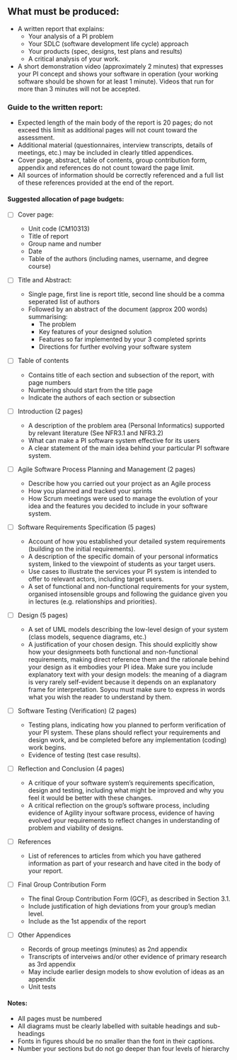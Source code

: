 ## What must be produced:
  - A written report that explains:
    -  Your analysis of a PI problem
    -  Your SDLC (software development life cycle) approach 
    -  Your products (spec, designs, test plans and results)
    -  A critical analysis of your work. 
  - A short demonstration video (approximately 2 minutes) that expresses your PI concept and shows your software in operation
(your working software should be shown for at least 1 minute). Videos that run for more than 3 minutes will not be
accepted. 

### Guide to the written report:

  - Expected length of the main body of the report is 20 pages; do not exceed this limit as
additional pages will not count toward the assessment. 
  - Additional material (questionnaires, interview transcripts, details of meetings, etc.) may be included in clearly
titled appendices. 
  - Cover page, abstract, table of contents, group contribution form, appendix and references do not count toward the page limit.
  - All sources of information should be correctly referenced and a full list of these references provided at the end of the report.

#### Suggested allocation of page budgets:

  - [ ] Cover page:
    - Unit code (CM10313)
    - Title of report
    - Group name and number
    - Date
    - Table of the authors (including names, username, and degree course)
 
  - [ ] Title and Abstract:
    - Single page, first line is report title, second line should be a comma seperated list of authors
    - Followed by an abstract of the document (approx 200 words) summarising:
      - The problem
      - Key features of your designed solution
      - Features so far implemented by your 3 completed sprints
      - Directions for further evolving your software system  

  - [ ] Table of contents
    - Contains title of each section and subsection of the report, with page numbers
    - Numbering should start from the title page
    - Indicate the authors of each section or subsection
  
  - [ ] Introduction (2 pages)
    - A description of the problem area (Personal Informatics) supported by relevant literature (See
NFR3.1 and NFR3.2)
    - What can make a PI software system effective for its users
    - A clear statement of the main idea behind your particular PI software system. 

  - [ ] Agile Software Process Planning and Management (2 pages)
    - Describe how you carried out your project as an Agile process
    - How you planned and tracked your sprints
    - How Scrum meetings were used to manage the evolution of your idea and the features you decided to include in your software system.

  - [ ] Software Requirements Specification (5 pages)
    - Account of how you established your detailed system requirements (building on the initial requirements).
    - A description of the specific domain of your personal informatics system, linked to the viewpoint of students as your target users.
    - Use cases to illustrate the services your PI system is intended to offer to relevant actors, including target users.
     - A set of functional and non-functional requirements for your system, organised intosensible groups and following the guidance given you in lectures (e.g. relationships and priorities).

  - [ ] Design (5 pages)
    - A set of UML models describing the low-level design of your system (class models,
sequence diagrams, etc.)
    - A justification of your chosen design. This should explicitly show how your designmeets both functional and non-functional requirements, making direct reference
them and the rationale behind your design as it embodies your PI idea. Make sure you include explanatory text with your design models: the meaning of a diagram
is very rarely self-evident because it depends on an explanatory frame for interpretation. Soyou must make sure to express in words what you wish the reader to understand by them.

  - [ ] Software Testing (Verification) (2 pages)
    - Testing plans, indicating how you planned to perform verification of your PI system. These plans should reflect your requirements and design work, and be completed before any implementation (coding) work begins.
    - Evidence of testing (test case results).

  - [ ] Reflection and Conclusion (4 pages)
    - A critique of your software system’s requirements specification, design and testing, including what might be improved and why you feel it would be better with these changes.
    - A critical reflection on the group’s software process, including evidence of Agility inyour software process, evidence of having evolved your requirements to reflect changes in understanding of problem and viability of designs. 

  - [ ] References
    - List of references to articles from which you have gathered information as part of your research and have cited in the body of your report.

  - [ ] Final Group Contribution Form
    - The final Group Contribution Form (GCF), as described in Section 3.1.
    - Include justification of high deviations from your group’s median level. 
    - Include as the 1st appendix of the report
 
  - [ ] Other Appendices
    - Records of group meetings (minutes) as 2nd appendix
    - Transcripts of interveiws and/or other evidence of primary research as 3rd appendix
    - May include earlier design models to show evolution of ideas as an appendix
    - Unit tests

#### Notes:
  - All pages must be numbered
  - All diagrams must be clearly labelled with suitable headings and sub-headings 
  - Fonts in figures should be no smaller than the font in their captions. 
  - Number your sections but do not go deeper than four levels of hierarchy


